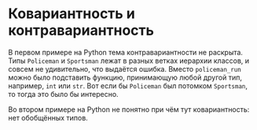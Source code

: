 # Ковариантность и контравариантность

В первом примере на Python тема контравариантности не раскрыта.
Типы `Policeman` и `Sportsman` лежат в разных ветках иерархии классов,
и совсем не удивительно, что выдаётся ошибка.
Вместо `policeman_run` можно было подставить функцию, принимающую любой
другой тип, например, `int` или `str`.
Вот если бы `Policeman` был потомком `Sportsman`,
то тогда это было бы интересно.

Во втором примере на Python не понятно при чём тут ковариантность:
нет обобщённых типов.
